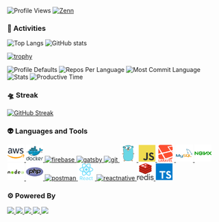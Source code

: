 <p>
  <img alt="Profile Views" src="https://komarev.com/ghpvc/?username=saitooooooo&color=blue&label=Views" />
  <a href="https://zenn.dev/saito9" rel="nofollow noopener" target="_blank">
      <img alt="Zenn" src="https://img.shields.io/badge/zenn-000?logo=zenn&style=flat" />
  </a>
</p>

### 👻 Activities
<p align="left">
  <img alt="Top Langs" height="180px" src="https://github-readme-stats.vercel.app/api/top-langs/?username=saitooooooo&layout=compact&theme=tokyonight" />
  <img alt="GitHub stats" height="180px" src="https://github-readme-stats.vercel.app/api?username=saitooooooo&theme=tokyonight&show_icons=true" />
</p>

[![trophy](https://github-profile-trophy.vercel.app/?username=saitooooooo&theme=tokyonight&column=8)](https://github.com/ryo-ma/github-profile-trophy)

<p align="left">
  <img alt="Profile Defaults" src="http://github-profile-summary-cards.vercel.app/api/cards/profile-details?username=saitooooooo&theme=tokyonight" />
  <img alt="Repos Per Language" src="http://github-profile-summary-cards.vercel.app/api/cards/repos-per-language?username=saitooooooo&theme=tokyonight" />
  <img alt="Most Commit Language" src="http://github-profile-summary-cards.vercel.app/api/cards/most-commit-language?username=saitooooooo&theme=tokyonight" />
  <img alt="Stats" src="http://github-profile-summary-cards.vercel.app/api/cards/stats?username=saitooooooo&theme=tokyonight" />
  <img alt="Productive Time" src="http://github-profile-summary-cards.vercel.app/api/cards/productive-time?username=saitooooooo&theme=tokyonight&utcOffset=8" />
</p>

### 🛸 Streak
[![GitHub Streak](http://github-readme-streak-stats.herokuapp.com?user=saitooooooo&theme=tokyonight&mode=weekly)](https://git.io/streak-stats)

### 👽 Languages and Tools
<p align="left">
  <a href="https://aws.amazon.com" target="_blank" rel="noreferrer">
    <img src="https://raw.githubusercontent.com/devicons/devicon/master/icons/amazonwebservices/amazonwebservices-original-wordmark.svg" alt="aws" width="40" height="40"/>
  </a>
  <a href="https://www.docker.com/" target="_blank" rel="noreferrer">
    <img src="https://raw.githubusercontent.com/devicons/devicon/master/icons/docker/docker-original-wordmark.svg" alt="docker" width="40" height="40"/> 
  </a>
  <a href="https://firebase.google.com/" target="_blank" rel="noreferrer">
    <img src="https://www.vectorlogo.zone/logos/firebase/firebase-icon.svg" alt="firebase" width="40" height="40"/>
  </a>
  <a href="https://www.gatsbyjs.com/" target="_blank" rel="noreferrer">
    <img src="https://www.vectorlogo.zone/logos/gatsbyjs/gatsbyjs-icon.svg" alt="gatsby" width="40" height="40"/>
  </a>
  <a href="https://git-scm.com/" target="_blank" rel="noreferrer">
    <img src="https://www.vectorlogo.zone/logos/git-scm/git-scm-icon.svg" alt="git" width="40" height="40"/>
  </a>
  <a href="https://golang.org" target="_blank" rel="noreferrer">
    <img src="https://raw.githubusercontent.com/devicons/devicon/master/icons/go/go-original.svg" alt="go" width="40" height="40"/>
  </a>
  <a href="https://developer.mozilla.org/en-US/docs/Web/JavaScript" target="_blank" rel="noreferrer">
    <img src="https://raw.githubusercontent.com/devicons/devicon/master/icons/javascript/javascript-original.svg" alt="javascript" width="40" height="40"/>
  </a>
  <a href="https://laravel.com/" target="_blank" rel="noreferrer">
    <img src="https://raw.githubusercontent.com/devicons/devicon/master/icons/laravel/laravel-plain-wordmark.svg" alt="laravel" width="40" height="40"/>  
  </a>
  <a href="https://www.mysql.com/" target="_blank" rel="noreferrer">
    <img src="https://raw.githubusercontent.com/devicons/devicon/master/icons/mysql/mysql-original-wordmark.svg" alt="mysql" width="40" height="40"/>
  </a>
  <a href="https://www.nginx.com" target="_blank" rel="noreferrer">
    <img src="https://raw.githubusercontent.com/devicons/devicon/master/icons/nginx/nginx-original.svg" alt="nginx" width="40" height="40"/>
  </a>
  <a href="https://nodejs.org" target="_blank" rel="noreferrer">
    <img src="https://raw.githubusercontent.com/devicons/devicon/master/icons/nodejs/nodejs-original-wordmark.svg" alt="nodejs" width="40" height="40"/>   
  </a>
  <a href="https://www.php.net" target="_blank" rel="noreferrer">
    <img src="https://raw.githubusercontent.com/devicons/devicon/master/icons/php/php-original.svg" alt="php" width="40" height="40"/>
  </a>
  <a href="https://postman.com" target="_blank" rel="noreferrer">
    <img src="https://www.vectorlogo.zone/logos/getpostman/getpostman-icon.svg" alt="postman" width="40" height="40"/>
  </a>
  <a href="https://reactjs.org/" target="_blank" rel="noreferrer">
    <img src="https://raw.githubusercontent.com/devicons/devicon/master/icons/react/react-original-wordmark.svg" alt="react" width="40" height="40"/>
  </a>
  <a href="https://reactnative.dev/" target="_blank" rel="noreferrer">
    <img src="https://reactnative.dev/img/header_logo.svg" alt="reactnative" width="40" height="40"/>
  </a>
  <a href="https://redis.io" target="_blank" rel="noreferrer">
    <img src="https://raw.githubusercontent.com/devicons/devicon/master/icons/redis/redis-original-wordmark.svg" alt="redis" width="40" height="40"/>
  </a>
  <a href="https://www.typescriptlang.org/" target="_blank" rel="noreferrer">
    <img src="https://raw.githubusercontent.com/devicons/devicon/master/icons/typescript/typescript-original.svg" alt="typescript" width="40" height="40"/>
  </a>
</p>

### ⚙️ Powered By
<p>
  <a href="https://shields.io/" rel="nofollow noopener" target="_blank">
      <img src="https://img.shields.io/badge/shields.io-000?logo=shields.io&style=flat">
  </a>
  <a href="https://github.com/anuraghazra/github-readme-stats" rel="nofollow noopener" target="_blank">
      <img src="https://img.shields.io/badge/-anuraghazra/github--readme--stats-000?logo=github&style=flat">
  </a>
  <a href="https://github.com/vn7n24fzkq/github-profile-summary-cards" rel="nofollow noopener" target="_blank">
      <img src="https://img.shields.io/badge/-vn7n24fzkq/github--profile--summary--cards-000?logo=github&style=flat">
  </a>
  <a href="https://github.com/antonkomarev/github-profile-views-counter" rel="nofollow noopener" target="_blank">
      <img src="https://img.shields.io/badge/-antonkomarev/github--profile--views--counter-000?logo=github&style=flat">
  </a>
  <a href="https://github.com/denvercoder1/github-readme-streak-stats" rel="nofollow noopener" target="_blank">
      <img src="https://img.shields.io/badge/-denvercoder1/github--readme--streak--stats-000?logo=github&style=flat">
  </a>
</p>

<!--
**saitooooooo/saitooooooo** is a ✨ _special_ ✨ repository because its `README.md` (this file) appears on your GitHub profile.

Here are some ideas to get you started:

- 🔭 I’m currently working on ...
- 🌱 I’m currently learning ...
- 👯 I’m looking to collaborate on ...
- 🤔 I’m looking for help with ...
- 💬 Ask me about ...
- 📫 How to reach me: ...
- 😄 Pronouns: ...
- ⚡ Fun fact: ...
-->
